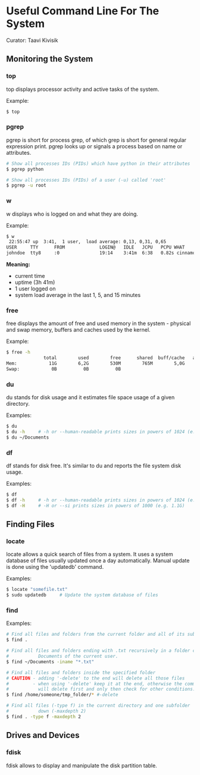 # Useful Command Line For The System
Curator: Taavi Kivisik

## Monitoring the System

### top
top displays processor activity and active tasks of the system.

Example:  
```bash
$ top
```

### pgrep
pgrep is short for process grep, of which grep is short for general regular expression print. pgrep looks up or signals a process based on name or attributes.

```bash
# Show all processes IDs (PIDs) which have python in their attributes
$ pgrep python  

# Show all processes IDs (PIDs) of a user (-u) called 'root'
$ pgrep -u root  
```

### w
w displays who is logged on and what they are doing.  

Example:  
```bash
$ w
 22:55:47 up  3:41,  1 user,  load average: 0,13, 0,31, 0,65
USER     TTY      FROM             LOGIN@   IDLE   JCPU   PCPU WHAT
johndoe  tty8     :0               19:14    3:41m  6:38   0.82s cinnamon-session --session cinnamon
```

**Meaning:**
* current time
* uptime (3h 41m)
* 1 user logged on
* system load average in the last 1, 5, and 15 minutes

### free
free displays the amount of free and used memory in the system - physical and swap memory, buffers and caches used by the kernel.

Example:
```bash
$ free -h
              total        used        free      shared  buff/cache   available
Mem:            11G        6,2G        530M        765M        5,0G        4,2G
Swap:            0B          0B          0B
```

### du
du stands for disk usage and it estimates file space usage of a given directory.

Examples:
```bash
$ du
$ du -h     # -h or --human-readable prints sizes in powers of 1024 (e.g. 1023M)
$ du ~/Documents
```

### df
df stands for disk free. It's similar to du and reports the file system disk usage.

Examples:  
```bash
$ df
$ df -h     # -h or --human-readable prints sizes in powers of 1024 (e.g. 1023M)
$ df -H     # -H or --si prints sizes in powers of 1000 (e.g. 1.1G)
```

## Finding Files

### locate

locate allows a quick search of files from a system. It uses a system database of files usually updated once a day automatically. Manual update is done using the 'updatedb' command. 

Examples:  
```bash
$ locate "somefile.txt"
$ sudo updatedb     # Update the system database of files
```

### find

Examples:  
```bash
# Find all files and folders from the current folder and all of its subfolders
$ find .

# Find all files and folders ending with .txt recursively in a folder called
#           Documents of the current user.
$ find ~/Documents -iname "*.txt"

# Find all files and folders inside the specified folder
# CAUTION - adding '-delete' to the end will delete all those files
#         - when using '-delete' keep it at the end, otherwise the command
#           will delete first and only then check for other conditions.
$ find /home/someone/tmp_folder/* #-delete

# Find all files (-type f) in the current directory and one subfolder
#           down (-maxdepth 2)          
$ find . -type f -maxdepth 2

```

## Drives and Devices

### fdisk
fdisk allows to display and manipulate the disk partition table.
